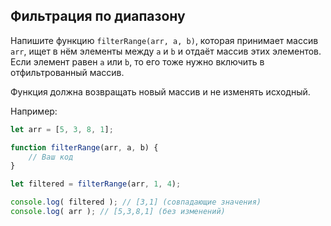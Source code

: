 ## Фильтрация по диапазону ##

Напишите функцию `filterRange(arr, a, b)`, которая принимает массив `arr`, ищет в нём элементы между `a` и `b` и отдаёт массив этих элементов.
Если элемент равен `a` или `b`, то его тоже нужно включить в отфильтрованный массив.

Функция должна возвращать новый массив и не изменять исходный.

Например:

```js
let arr = [5, 3, 8, 1];

function filterRange(arr, a, b) {
    // Ваш код
}

let filtered = filterRange(arr, 1, 4); 

console.log( filtered ); // [3,1] (совпадающие значения)
console.log( arr ); // [5,3,8,1] (без изменений)
```
